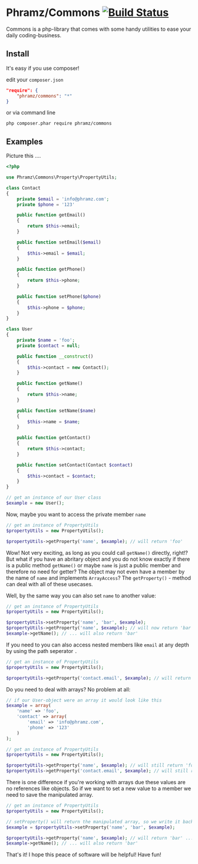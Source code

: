 # Phramz/Commons [![Build Status](https://travis-ci.org/phramz/commons.png?branch=master)](https://travis-ci.org/phramz/commons)

Commons is a php-library that comes with some handy utilities to ease your daily coding-business.

Install
------

It's easy if you use composer!

edit your `composer.json`

``` json
"require": {
    "phramz/commons": "*"
}
```

or via command line

```
php composer.phar require phramz/commons
```


Examples
------

Picture this ....

``` php
<?php

use Phramz\Commons\Property\PropertyUtils;

class Contact
{
    private $email = 'info@phramz.com';
    private $phone = '123'

    public function getEmail()
    {
        return $this->email;
    }

    public function setEmail($email)
    {
        $this->email = $email;
    }

    public function getPhone()
    {
        return $this->phone;
    }

    public function setPhone($phone)
    {
        $this->phone = $phone;
    }
}

class User
{
    private $name = 'foo';
    private $contact = null;

    public function __construct()
    {
        $this->contact = new Contact();
    }

    public function getName()
    {
        return $this->name;
    }

    public function setName($name)
    {
        $this->name = $name;
    }

    public function getContact()
    {
        return $this->contact;
    }

    public function setContact(Contact $contact)
    {
        $this->contact = $contact;
    }
}

// get an instance of our User class
$example = new User();
```

Now, maybe you want to access the private member `name`
``` php
// get an instance of PropertyUtils
$propertyUtils = new PropertyUtils();

$propertyUtils->getProperty('name', $example); // will return 'foo'
```

Wow! Not very exciting, as long as you could call `getName()` directly, right!? But what if you have an abritary
object and you do not know exactly if there is a public method `getName()` or maybe `name` is just a public member
and therefore no need for getter? The object may not even have a member by the name of `name` and implements
`ArrayAccess`? The `getProperty()` - method can deal with all of these usecases.

Well, by the same way you can also set `name` to another value:
``` php
// get an instance of PropertyUtils
$propertyUtils = new PropertyUtils();

$propertyUtils->setProperty('name', 'bar', $example);
$propertyUtils->getProperty('name', $example); // will now return 'bar' ... as well as
$example->getName(); // ... will also return 'bar'
```

If you need to you can also access nested members like `email` at any depth by using the path seperator `.`
``` php
// get an instance of PropertyUtils
$propertyUtils = new PropertyUtils();

$propertyUtils->getProperty('contact.email', $example); // will return 'info@phramz.com'
```

Do you need to deal with arrays? No problem at all:
``` php
// if our User-object were an array it would look like this
$example = array(
    'name' => 'foo',
    'contact' => array(
        'email' => 'info@phramz.com',
        'phone' => '123'
    )
);

// get an instance of PropertyUtils
$propertyUtils = new PropertyUtils();

$propertyUtils->getProperty('name', $example); // will still return 'foo'
$propertyUtils->getProperty('contact.email', $example); // will still return 'info@phramz.com'
```

There is one difference if you're working with arrays due these values are no references like objects. So
if we want to set a new value to a member we need to save the manipulated array.
``` php
// get an instance of PropertyUtils
$propertyUtils = new PropertyUtils();

// setProperty() will return the manipulated array, so we write it back to $example
$example = $propertyUtils->setProperty('name', 'bar', $example);

$propertyUtils->getProperty('name', $example); // will return 'bar' ... as well as
$example->getName(); // ... will also return 'bar'
```

That's it! I hope this peace of software will be helpful!
Have fun!
